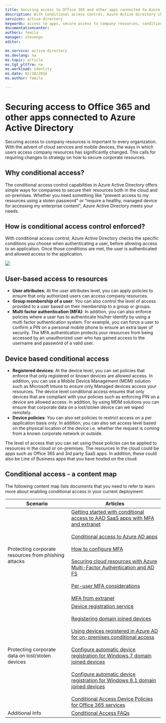 ```yaml
---
title: Securing access to Office 365 and other apps connected to Azure Active Directory | Microsoft Azure
description: With Conditional access control, Azure Active Directory checks the specific conditions you pick when authenticating the user and before allowing access to the application. Once those conditions are met, the user is authenticated and allowed access to the application.
services: active-directory
keywords: access to apps, secure access to company resources, conditional access policies
documentationcenter: 
authors: femila
manager: stevenpo
editor: 

ms.service: active-directory
ms.devlang: na
ms.topic: article
ms.tgt_pltfrm: na
ms.workload: identity
ms.date: 02/10/2016
ms.author: femila

---
```

# Securing access to Office 365 and other apps connected to Azure Active Directory
Securing access to company resources is important to every organization. With the advent of cloud services and mobile devices, the ways in which users access company resources has significantly changed. This calls for requiring changes to strategy on how to secure corporate resources.  

## Why conditional access?
 The conditional access control capabilities in Azure Active Directory offers simple ways for companies to secure their resources both in the cloud and on-premises. Whether you need something like "prevent access to my resources using a stolen password" or “require a healthy, managed device for accessing my enterprise content", Azure Active Directory meets your needs.  

## How is conditional access control enforced?
 With conditional access control, Azure Active Directory checks the specific conditions you choose when authenticating a user, before allowing access to an application. Once those conditions are met, the user is authenticated and allowed access to the application.  

![](./media/active-directory-conditional-access/conditionalaccess-overview.png) 

## User-based access to resources
* **User attributes**: At the user attributes level, you can apply policies to ensure that only authorized users can access company resources.   
* **Group membership of a user**: You can also control the level of access provided to a user based on their membership to a group or groups.   
* **Multi factor authentication (MFA)**: In addition, you can also enforce policies where a  user has to authenticate his/her identify by using a multi factor authentication system. For example, you can force a user to confirm a PIN on a personal mobile phone to ensure an extra layer of security. The MFA authentication protects your resources from being accessed by an unauthorized user who has gained access to the username and password of a valid user. 

## Device based conditional access
* **Registered devices**: At the device level, you can set policies that enforce that only registered or known devices are allowed access. In addition, you can use a Mobile Device Management (MDM) solution such as Microsoft Intune to ensure only Managed devices access your resources. The device level conditional access ensures that only devices that are compliant with your policies such as enforcing PIN on a device are allowed access. In addition, by using MDM solutions you can ensure that corporate data on a lost/stolen device can we wiped remotely.  
* **Device policies**: You can also set policies to restrict access on a per application basis only. In addition, you can also set access level based on the physical location of the device i.e. whether the request is coming from a known corporate network or outside.  

The level of access that you can set using these policies can be applied to resources in the cloud or on-premises. The resources in the cloud could be apps such as Office 365 and 3rd party SaaS apps. In addition, these could also be Line of Business apps that you have hosted on the cloud.  

## Conditional access - a content map
The following content map lists documents that you need to refer to learn more about enabling conditional access in your current deployment

| Scenario | Articles |
| --- | --- |
| Protecting corporate resources from phishing attacks |[Getting started with conditional access to AAD SaaS apps with MFA and extranet](active-directory-conditional-access-azuread-connected-apps.md)<br><br>[Conditional access to Azure AD apps](active-directory-conditional-access-technical-reference.md)<br><br>[How to configure MFA](multi-factor-authentication-get-started-cloud.md)<br><br>[Securing cloud resources with Azure Multi-Factor Authentication and AD FS](https://technet.microsoft.com/library/dn758113.aspx)<br><br>[Per-user MFA considerations](multi-factor-authentication-end-user-manage-settings.md)<br><br>[MFA from extranet](multi-factor-authentication-get-started-adfs-cloud.md) |
| Protecting corporate data on lost/stolen devices |[Device registration service](active-directory-conditional-access-device-registration-overview.md)<br><br> [Registering domain joined devices](active-directory-azureadjoin-setup.md)<br><br> [Using devices registered in Azure AD for on-premises conditional access](active-directory-conditional-access-on-premises-setup.md) <br><br>[Configure automatic device registration for Windows 7 domain joined devices](active-directory-conditional-access-automatic-device-registration-windows7.md) <br><br>[Configure automatic device registration for Windows 8.1 domain joined devices](active-directory-conditional-access-automatic-device-registration-windows8_1.md) <br><br>[Conditional Access Device Policies for Office 365 services](active-directory-conditional-access-device-policies.md) |
| Additional Info |[Conditional Access FAQs](active-directory-conditional-faqs.md) |

